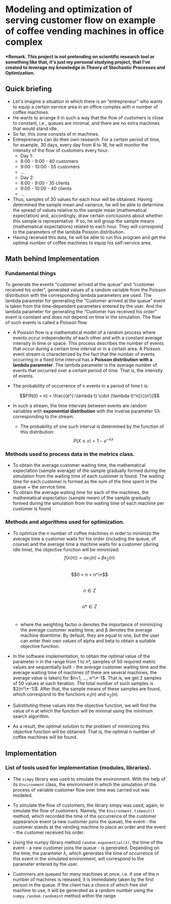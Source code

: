 # Modeling and optimization of serving customer flow on example of coffee vending machines in office complex

#### *Remark. This project is not pretending on scientific research tool or something like that, it's just my personal studying project, that I've created to leverage my knowledge in Theory of Stochastic Processes and Optimization.

## Quick briefing
- Let's imagine a situation in which there is an “entrepreneur” who wants to equip a certain service area in an office complex with n number of coffee machines.
- He wants to arrange it in such a way that the flow of customers is close to constant, i.e., queues are minimal, and there are no extra machines that would stand idle.
- So far, this zone consists of m machines.
- Entrepreneurs can do their own research. For a certain period of time, for example, 30 days, every day from 8 to 18, he will monitor the intensity of the flow of customers every hour.
    - Day 1:
    - 8:00 - 9:00 - 40 customers
    - 9:00 - 10:00 - 55 customers
    - ...
    - Day 2:
    - 8:00 - 9:00 - 35 clients
    - 9:00 - 10:00 - 40 clients
    - ...
- Thus, samples of 30 values for each hour will be obtained. Having determined the sample mean and variance, he will be able to determine the spread of values relative to the sample mean (mathematical expectation) and, accordingly, draw certain conclusions about whether this sample is representative. If so, he will group the sample means (mathematical expectations) related to each hour. They will correspond to the parameters of the lambda Poisson distribution.
- Having received this data, he will be able to run this program and get the optimal number of coffee machines to equip his self-service area.

## Math behind Implementation


### Fundamental things
To generate the events “customer arrived at the queue” and “customer received his order”, generated values of a random variable from the Poisson distribution with the corresponding lambda parameters are used. The lambda parameter for generating the “Customer arrived at the queue” event is taken from the time-dependent parameters entered by the user. And the lambda parameter for generating the “Customer has received his order” event is constant and does not depend on time in the simulation. The flow of such events is called a Poisson flow.

- A Poisson flow is a mathematical model of a random process where events occur independently of each other and with a constant average intensity in time or space. This process describes the number of events that occur during a certain time interval or in a certain area. A Poisson event stream is characterized by the fact that the number of events occurring in a fixed time interval has a **Poisson distribution with a lambda parameter**. The lambda parameter is the average number of events that occurred over a certain period of time. That is, the intensity of events.
- The probability of occurrence of n events in a period of time t is:

    $$P(N(t) = n) = \frac{{e^{-\lambda t} \cdot (\lambda t)^n}}{{n!}}$$


- In such a stream, the time intervals between events are random variables with **exponential distribution** with the inverse parameter 1/λ corresponding to the stream.
    - The probability of one such interval is determined by the function of this distribution: <br/>
    $$P(X \leq x) = 1 - e^{-\lambda x}$$

    

### Methods used to process data in the metrics class.
- To obtain the average customer waiting time, the mathematical expectation (sample average) of the sample gradually formed during the simulation from the waiting time of each customer is found. The waiting time for each customer is formed as the sum of the time spent in the queue + the service time.
- To obtain the average waiting time for each of the machines, the mathematical expectation (sample mean) of the sample gradually formed during the simulation from the waiting time of each machine per customer is found

### Methods and algorithms used for optimization.

- To optimize the n number of coffee machines in order to minimize the average time a customer waits for his order (including the queue, of course) and the average time a machine waits for a customer (during idle time), the objective function will be minimized: <br/>
    $$f(x(n))=αx_1(n) +βx_2(n)$$ </br>
    $$0 < n < n^\*$$ </br>
    $$n ∈ Z$$ </br>
    $$n* ∈ Z$$ </br>
    - where the weighting factor α denotes the importance of minimizing the average customer waiting time, and β denotes the average machine downtime. By default, they are equal to one, but the user can enter their own values of alpha and beta to obtain a suitable objective function.

- In the software implementation, to obtain the optimal value of the parameter n in the range from 1 to n\*, samples of 50 required metric values are sequentially built - the average customer waiting time and the average waiting time of machines (if there are several machines, the average value is taken) for $n=1, ..., n^\*-1$. That is, we get 2 samples of 50 values at each iteration. The total number of such samples is $2(n^\*-1)$. After that, the sample means of these samples are found, which correspond to the functions $x_1(n)$ and $x_2(n)$.
  
- Substituting these values into the objective function, we will find the value of n at which the function will be minimal using the minimum search algorithm.
  
- As a result, the optimal solution to the problem of minimizing this objective function will be obtained. That is, the optimal n number of coffee machines will be found.


## Implementation

### List of tools used for implementation (modules, libraries).

  
- The `simpy` library was used to simulate the environment. With the help of its `Environment` class, the environment in which the simulation of the process of variable customer flow over time was carried out was modeled.
  
- To simulate the flow of customers, the library simpy was used, again, to simulate the flow of customers. Namely, the `Environment.timeout()` method, which recorded the time of the occurrence of the customer appearance event (a new customer joins the queue), the event - the customer stands at the vending machine to place an order and the event - the customer received his order.
  
- Using the numpy library method `random.exponential(λ)`, the time of the event - a new customer joins the queue - is generated. Depending on the time, the parameter λ, which generates the time of occurrence of this event in the simulated environment, will correspond to the parameter entered by the user.
  
- Customers are queued for many machines at once, i.e. if one of the n number of machines is released, it is immediately taken by the first person in the queue. If the client has a choice of which free slot machine to use, it will be generated as a random number using the `numpy.random.randomint` method within the range 

